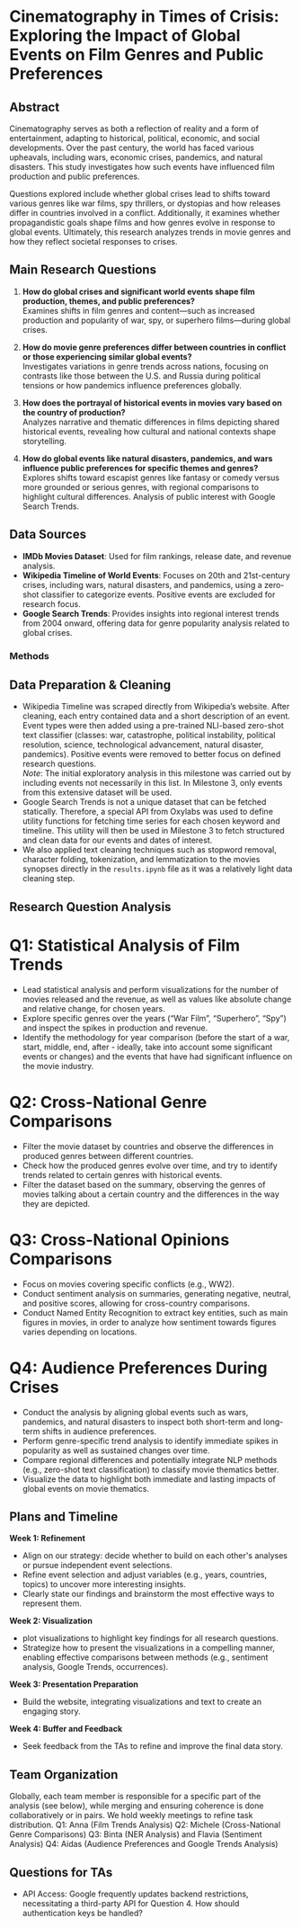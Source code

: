 # Cinematography in Times of Crisis: Exploring the Impact of Global Events on Film Genres and Public Preferences

## Abstract
Cinematography serves as both a reflection of reality and a form of entertainment, adapting to historical, political, economic, and social developments. Over the past century, the world has faced various upheavals, including wars, economic crises, pandemics, and natural disasters. This study investigates how such events have influenced film production and public preferences. 

Questions explored include whether global crises lead to shifts toward various genres like war films, spy thrillers, or dystopias and how releases differ in countries involved in a conflict. Additionally, it examines whether propagandistic goals shape films and how genres evolve in response to global events. Ultimately, this research analyzes trends in movie genres and how they reflect societal responses to crises.

## Main Research Questions
1. **How do global crises and significant world events shape film production, themes, and public preferences?**  
   Examines shifts in film genres and content—such as increased production and popularity of war, spy, or superhero films—during global crises.

2. **How do movie genre preferences differ between countries in conflict or those experiencing similar global events?**  
   Investigates variations in genre trends across nations, focusing on contrasts like those between the U.S. and Russia during political tensions or how pandemics influence preferences globally.

3. **How does the portrayal of historical events in movies vary based on the country of production?**  
   Analyzes narrative and thematic differences in films depicting shared historical events, revealing how cultural and national contexts shape storytelling.

4. **How do global events like natural disasters, pandemics, and wars influence public preferences for specific themes and genres?**  
   Explores shifts toward escapist genres like fantasy or comedy versus more grounded or serious genres, with regional comparisons to highlight cultural differences. Analysis of public interest with Google Search Trends.

## Data Sources
- **IMDb Movies Dataset**: Used for film rankings, release date, and revenue analysis.
- **Wikipedia Timeline of World Events**: Focuses on 20th and 21st-century crises, including wars, natural disasters, and pandemics, using a zero-shot classifier to categorize events. Positive events are excluded for research focus.
- **Google Search Trends**: Provides insights into regional interest trends from 2004 onward, offering data for genre popularity analysis related to global crises.

### Methods

## Data Preparation & Cleaning
- Wikipedia Timeline was scraped directly from Wikipedia’s website. After cleaning, each entry contained data and a short description of an event. Event types were then added using a pre-trained NLI-based zero-shot text classifier (classes: war, catastrophe, political instability, political resolution, science, technological advancement, natural disaster, pandemics). Positive events were removed to better focus on defined research questions.  
  *Note*: The initial exploratory analysis in this milestone was carried out by including events not necessarily in this list. In Milestone 3, only events from this extensive dataset will be used.
- Google Search Trends is not a unique dataset that can be fetched statically. Therefore, a special API from Oxylabs was used to define utility functions for fetching time series for each chosen keyword and timeline. This utility will then be used in Milestone 3 to fetch structured and clean data for our events and dates of interest.
- We also applied text cleaning techniques such as stopword removal, character folding, tokenization, and lemmatization to the movies synopses directly in the `results.ipynb` file as it was a relatively light data cleaning step. 

## Research Question Analysis

# Q1: Statistical Analysis of Film Trends
- Lead statistical analysis and perform visualizations for the number of movies released and the revenue, as well as values like absolute change and relative change, for chosen years. 
- Explore specific genres over the years (“War Film”, “Superhero”, “Spy”) and inspect the spikes in production and revenue. 
- Identify the methodology for year comparison (before the start of a war, start, middle, end, after - ideally, take into account some significant events or changes) and the events that have had significant influence on the movie industry.

# Q2: Cross-National Genre Comparisons
- Filter the movie dataset by countries and observe the differences in produced genres between different countries. 
- Check how the produced genres evolve over time, and try to identify trends related to certain genres with historical events.
- Filter the dataset based on the summary, observing the genres of movies talking about a certain country and the differences in the way they are depicted.

# Q3: Cross-National Opinions Comparisons
- Focus on movies covering specific conflicts (e.g., WW2).
- Conduct sentiment analysis on summaries, generating negative, neutral, and positive scores, allowing for cross-country comparisons.
- Conduct Named Entity Recognition to extract key entities, such as main figures in movies, in order to analyze how sentiment towards figures varies depending on locations.

# Q4: Audience Preferences During Crises
- Conduct the analysis by aligning global events such as wars, pandemics, and natural disasters to inspect both short-term and long-term shifts in audience preferences.
- Perform genre-specific trend analysis to identify immediate spikes in popularity as well as sustained changes over time.
- Compare regional differences and potentially integrate NLP methods (e.g., zero-shot text classification) to classify movie thematics better.
- Visualize the data to highlight both immediate and lasting impacts of global events on movie thematics.

## Plans and Timeline

**Week 1: Refinement**  
- Align on our strategy: decide whether to build on each other's analyses or pursue independent event selections.  
- Refine event selection and adjust variables (e.g., years, countries, topics) to uncover more interesting insights.  
- Clearly state our findings and brainstorm the most effective ways to represent them.  

**Week 2: Visualization**  
- plot visualizations to highlight key findings for all research questions.  
- Strategize how to present the visualizations in a compelling manner, enabling effective comparisons between methods (e.g., sentiment analysis, Google Trends, occurrences).  

**Week 3: Presentation Preparation**  
- Build the website, integrating visualizations and text to create an engaging story.  

**Week 4: Buffer and Feedback**  
- Seek feedback from the TAs to refine and improve the final data story. 
  
## Team Organization
Globally, each team member is responsible for a specific part of the analysis (see below), while merging and ensuring coherence is done collaboratively or in pairs. We hold weekly meetings to refine task distribution. 
Q1: Anna (Film Trends Analysis)
Q2: Michele (Cross-National Genre Comparisons)
Q3: Binta (NER Analysis) and Flavia (Sentiment Analysis)
Q4: Aidas (Audience Preferences and Google Trends Analysis)

## Questions for TAs
- API Access: Google frequently updates backend restrictions, necessitating a third-party API for Question 4. How should authentication keys be handled?
